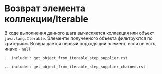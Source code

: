 # Возврат элемента коллекции/Iterable

В ходе выполнения данного шага вычисляется коллекция или объект `java.lang.Iterable`. Элементы полученного объекта фильтруются
по критериям. Возвращается первый подходящий элемент, если он есть, иначе - `null`

```{eval-rst}
.. include:: get_object_from_iterable_step_supplier.rst
```

```{eval-rst}
.. include:: get_object_from_iterable_step_supplier_chained.rst
```



